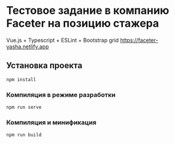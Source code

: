 Тестовое задание в компанию Faceter на позицию стажера
=============================
Vue.js + Typescript + ESLint + Bootstrap grid
https://faceter-yasha.netlify.app

## Установка проекта
```
npm install
```

### Компиляция в режиме разработки
```
npm run serve
```

### Компиляция и минификация
```
npm run build
```
